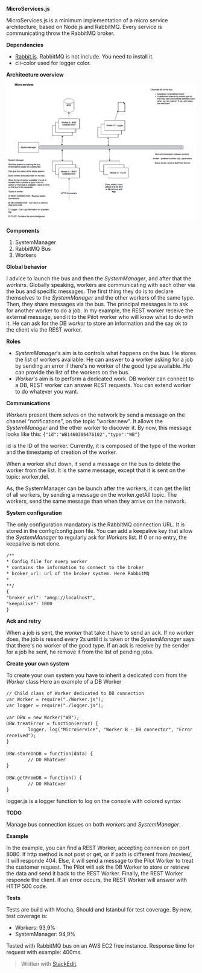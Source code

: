**MicroServices.js**

MicroServices.js is a minimum implementation of a micro service architecture, based on Node.js and RabbitMQ.
Every service is communicating throw the RabbitMQ broker.

**Dependencies**

 -  [Rabbit.js](http://www.squaremobius.net/rabbit.js/). RabbitMQ is not include. You need to install it.
 - cli-color used for logger color.

**Architecture overview**

![Architecture](https://raw.githubusercontent.com/kobe1980/MicroServices/master/doc/archi.png)

**Components**

 1. SystemManager
 2. RabbitMQ Bus
 3. Workers

**Global behavior**

I advice to launch the bus and then the *SystemManager*, and after that the *workers*.
Globally speaking, workers are communicating with each other via the bus and specific messages. 
The first thing they do is to declare themselves to the *SystemManager* and the other workers of the same type.
Then, they share messages via the bus. The principal messages is to ask for another worker to do a job.
In my example, the REST worker receive the external message, send it to the Pilot worker who will know what to do with it. He can ask for the DB *worker* to store an information and the say ok to the client via the REST worker.

**Roles**

 - *SystemManager*'s aim is to controls what happens on the bus. He stores the list of workers available. He can answer to a worker asking for a job by sending an error if there's no worker of the good type available. He can provide the list of the workers on the bus.
 - *Worker*'s aim is to perform a dedicated work. DB worker can connect to a DB, REST worker can answer REST requests. You can extend worker to do whatever you want.

**Communications**

*Workers* present them selves on the network by send a message on the channel "notifications", on the topic "worker.new". It allows the *SystemManager* and the other worker to discover it.
By now, this message looks like this:
`{"id":"WB1460306476102","type":"WB"}`

id is the ID of the worker. 
Currently, it is composed of the type of the worker and the timestamp of creation of the worker.

When a worker shut down, it send a message on the bus to delete the worker from the list. It is the same message, except that it is sent on the topic: worker.del.

As, the SystemManager can be launch after the workers, it can get the list of all workers, by sending a message on the worker.getAll topic. The workers, send the same message than when they arrive on the network.

**System configuration**

The only configuration mandatory is the RabbitMQ connection URL. It is stored in the config/config.json file.
You can add a keepalive key that allow the *SystemManager* to regularly ask for *Workers* list. If 0 or no entry, the keepalive is not done.

    /**
	* Config file for every worker 
	* contains the information to connect to the broker
	* broker_url: url of the broker system. Here RabbitMQ
	* 
	**/ 
	{
	"broker_url": "amqp://localhost",
	"keepalive": 1000
	}



**Ack and retry**

When a job is sent, the *worker* that take it have to send an ack. If no worker does, the job is resend every 2s until it is taken or the *SystemManager* says that there's no worker of the good type.
If an ack is receive by the sender for a job he sent, he remove it from the list of pending jobs. 

**Create your own system**

To create your own system you have to inherit a dedicated com from the *Worker* class
Here an example of a DB Worker

    // Child class of Worker dedicated to DB connection
    var Worker = require("./Worker.js");
    var logger = require("./logger.js");
    
    var DBW = new Worker("WB");
    DBW.treatError = function(error) {
            logger. log("MicroService", "Worker B - DB connector", "Error received");
    }
    
    DBW.storeInDB = function(data) {
            // DO Whatever
    }
    
    DBW.getFromDB = function() {
            // DO Whatever
    }
    
    
   logger.js is a logger function to log on the console with colored syntax

**TODO**

Manage bus connection issues on both *workers* and *SystemManager*.

**Example**

In the example, you can find a REST Worker, accepting connexion on port 8080.
If http method is not post or get, or if path is different from /movies/, it will responde 404.
Else, it will send a message to the Pilot Worker to treat the customer request.
The Pilot will ask the DB Worker to store or retrieve the data and send it back to the REST Worker.
Finally, the REST Worker responde the client.
If an error occurs, the REST Worker will answer with HTTP 500 code.

**Tests**

Tests are build with Mocha, Should and Istanbul for test coverage.
By now, test coverage is:

 - Workers: 93,9%
 - SystemManager: 94,9%

Tested with RabbitMQ bus on an AWS EC2 free instance. Response time for request with example: 400ms.

> Written with [StackEdit](https://stackedit.io/).